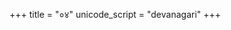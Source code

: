 +++
title = "०४"
unicode_script = "devanagari"
+++

<div class="js_include" url="../../../../../mantraH/misc-devas/yajuH/agnir_me/"  newLevelForH1="2" includeTitle="false"> </div>  

